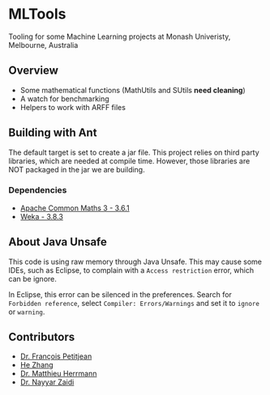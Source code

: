 # MLTools
Tooling for some Machine Learning projects at Monash Univeristy, Melbourne, Australia

## Overview
* Some mathematical functions (MathUtils and SUtils **need cleaning**)
* A watch for benchmarking
* Helpers to work with ARFF files

## Building with Ant
The default target is set to create a jar file.
This project relies on third party libraries, which are needed at compile time.
However, those libraries are NOT packaged in the jar we are building.

### Dependencies
* [Apache Common Maths 3 - 3.6.1](https://commons.apache.org/proper/commons-math/)
* [Weka - 3.8.3](https://www.cs.waikato.ac.nz/ml/weka/index.html)

## About Java Unsafe
This code is using raw memory through Java Unsafe.
This may cause some IDEs, such as Eclipse, to complain with a `Access restriction` error, which can be ignore.

In Eclipse, this error can be silenced in the preferences.
Search for `Forbidden reference`, select `Compiler: Errors/Warnings` and set it to `ignore` or `warning`.

## Contributors
* [Dr. François Petitjean](https://github.com/fpetitjean)
* [He Zhang](https://github.com/icesky0125)
* [Dr. Matthieu Herrmann](https://github.com/HerrmannM)
* [Dr. Nayyar Zaidi](https://github.com/nayyarzaidi)

